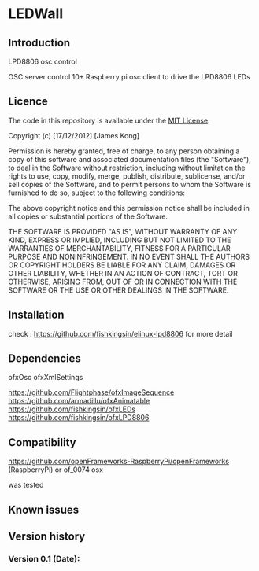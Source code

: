 LEDWall
=====================================


Introduction
------------
LPD8806 osc control 

OSC server control 10+ Raspberry pi osc client to drive the LPD8806 LEDs


Licence
-------
The code in this repository is available under the [MIT License](https://secure.wikimedia.org/wikipedia/en/wiki/Mit_license).

Copyright (c) [17/12/2012] [James Kong]

Permission is hereby granted, free of charge, to any person obtaining a copy of this software and associated documentation files (the "Software"), to deal in the Software without restriction, including without limitation the rights to use, copy, modify, merge, publish, distribute, sublicense, and/or sell copies of the Software, and to permit persons to whom the Software is furnished to do so, subject to the following conditions:

The above copyright notice and this permission notice shall be included in all copies or substantial portions of the Software.

THE SOFTWARE IS PROVIDED "AS IS", WITHOUT WARRANTY OF ANY KIND, EXPRESS OR IMPLIED, INCLUDING BUT NOT LIMITED TO THE WARRANTIES OF MERCHANTABILITY, FITNESS FOR A PARTICULAR PURPOSE AND NONINFRINGEMENT. IN NO EVENT SHALL THE AUTHORS OR COPYRIGHT HOLDERS BE LIABLE FOR ANY CLAIM, DAMAGES OR OTHER LIABILITY, WHETHER IN AN ACTION OF CONTRACT, TORT OR OTHERWISE, ARISING FROM, OUT OF OR IN CONNECTION WITH THE SOFTWARE OR THE USE OR OTHER DEALINGS IN THE SOFTWARE.

Installation
------------
check : https://github.com/fishkingsin/elinux-lpd8806 for more detail

Dependencies
------------
ofxOsc
ofxXmlSettings

https://github.com/Flightphase/ofxImageSequence
https://github.com/armadillu/ofxAnimatable
https://github.com/fishkingsin/ofxLEDs
https://github.com/fishkingsin/ofxLPD8806



Compatibility
------------

https://github.com/openFrameworks-RaspberryPi/openFrameworks (RaspberryPi)
or 
of_0074 osx 

was tested

Known issues
------------

Version history
------------

### Version 0.1 (Date):


